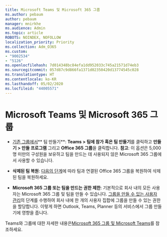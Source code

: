 ```yaml
---
title: Microsoft Teams 및 Microsoft 365 그룹
ms.author: pebaum
author: pebaum
manager: mnirkhe
ms.audience: Admin
ms.topic: article
ROBOTS: NOINDEX, NOFOLLOW
localization_priority: Priority
ms.collection: Adm_O365
ms.custom:
- "9002534"
- "5126"
ms.openlocfilehash: 7d014348bc84efa1dd952033c745a21571d74eb3
ms.sourcegitcommit: 057d87c9d866fa1371d02350420d13774545c028
ms.translationtype: HT
ms.contentlocale: ko-KR
ms.lasthandoff: 05/02/2020
ms.locfileid: "44005571"
---
```

# <a name="microsoft-teams-and-microsoft-365-groups"></a>Microsoft Teams 및 Microsoft 365 그룹

- [기존 그룹에서](https://support.microsoft.com/ko-KR/office/create-a-team-from-an-existing-group-24ec428e-40d7-4a1a-ab87-29be7d145865)** 팀 만들기**: **Teams > 팀에 참가 혹은 팀 만들기**를 클릭하고 **만들기 > 만들 프로그램** 그리고 **Office 365 그룹**을 클릭합니다. **참고**: 이 옵션은 5,000명 미만의 구성원을 보유하고 팀을 만드는 데 사용되지 않은 Microsoft 365 그룹에서 사용할 수 있습니다.

- **삭제된 팀 복원**: [다음의 단계](https://docs.microsoft.com/microsoftteams/archive-or-delete-a-team#restore-a-deleted-team)에 따라 팀과 연결된 Office 365 그룹을 복원하여 삭제된 팀을 복원하세요.

- **Microsoft 365 그룹 또는 팀을 만드는 권한 제한**: 기본적으로 회사 내의 모든 사용자는 Microsoft 365 그룹 및 팀을 만들 수 있습니다.  [그룹을 만들 수 있는 사용자 관리](https://support.office.com/article/Manage-who-can-create-Office-365-Groups-4c46c8cb-17d0-44b5-9776-005fced8e618)의 단계를 수행하여 회사 내에 한 개의 사용자 집합에 그룹을 만들 수 있는 권한을 할당합니다. 이렇게 하면 Outlook, Teams, Planner 등의 서비스에서 그룹 만들기에 영향을 줍니다.

Teams와 그룹에 대한 자세한 내용은[Microsoft 365 그룹 및 Microsoft Teams](https://docs.microsoft.com/microsoftteams/office-365-groups)를 참조하세요.
